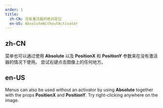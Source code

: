 ```yaml
---
order: 1
title:
  zh-CN: 没有激活器的绝对定位
  en-US: AbsoluteWithoutActivator
---
```


## zh-CN

菜单也可以通过使用 **Absolute** 以及 **PositionX** 和 **PositionY** 参数来在没有激活器的情况下使用。 尝试右键点击图像上的任何地方。

## en-US

Menus can also be used without an activator by using **Absolute** together with the props **PositionX** and **PositionY**. Try
right-clicking anywhere on the image.
